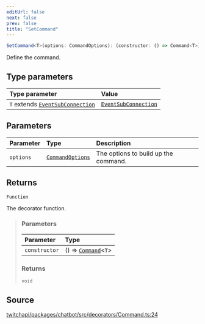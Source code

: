 ```yaml
---
editUrl: false
next: false
prev: false
title: "SetCommand"
---
```


```ts
SetCommand<T>(options: CommandOptions): (constructor: () => Command<T>) => void
```

Define the command.

## Type parameters

| Type parameter | Value |
| :------ | :------ |
| `T` extends [`EventSubConnection`](/api/chatbot/enumerations/eventsubconnection/) | [`EventSubConnection`](/api/chatbot/enumerations/eventsubconnection/) |

## Parameters

| Parameter | Type | Description |
| :------ | :------ | :------ |
| `options` | [`CommandOptions`](/api/chatbot/interfaces/commandoptions/) | The options to build up the command. |

## Returns

`Function`

The decorator function.

> ### Parameters
>
> | Parameter | Type |
> | :------ | :------ |
> | `constructor` | () => [`Command`](/api/chatbot/classes/command/)\<`T`\> |
>
> ### Returns
>
> `void`
>

## Source

[twitchapi/packages/chatbot/src/decorators/Command.ts:24](https://github.com/pablornc/twitchapi//blob/8695acad106a836c1f0fc4c57a113f17adce41f0/packages/chatbot/src/decorators/Command.ts#L24)
